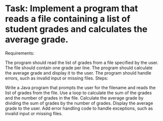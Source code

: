 # Task: Implement a program that reads a file containing a list of student grades and calculates the average grade.

Requirements:

The program should read the list of grades from a file specified by the user.
The file should contain one grade per line.
The program should calculate the average grade and display it to the user.
The program should handle errors, such as invalid input or missing files.
Steps:

Write a Java program that prompts the user for the filename and reads the list of grades from the file.
Use a loop to calculate the sum of the grades and the number of grades in the file.
Calculate the average grade by dividing the sum of grades by the number of grades.
Display the average grade to the user.
Add error handling code to handle exceptions, such as invalid input or missing files.
